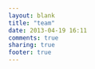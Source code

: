 ```yaml
---
layout: blank
title: "team"
date: 2013-04-19 16:11
comments: true
sharing: true
footer: true
---
```

